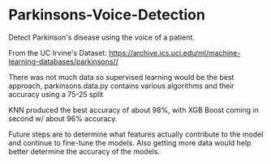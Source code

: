 # Parkinsons-Voice-Detection
Detect Parkinson's disease using the voice of a patient. 


From the UC Irvine's Dataset:
https://archive.ics.uci.edu/ml/machine-learning-databases/parkinsons//

There was not much data so supervised learning would be the best approach, parkinsons.data.py contains various algorithms and their accuracy using a 75-25 split

KNN produced the best accuracy of about 98%, with XGB Boost coming in second w/ about 96% accuracy. 

Future steps are to determine what features actually contribute to the model and continue to fine-tune the models. Also getting more data would help better determine the accuracy of the models.
